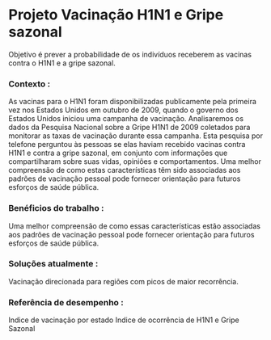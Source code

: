 # Projeto Vacinação H1N1 e Gripe sazonal

Objetivo é prever a probabilidade de os indivíduos receberem as vacinas contra o H1N1 e a gripe sazonal.

### Contexto :
As vacinas para o H1N1 foram disponibilizadas publicamente pela primeira vez nos Estados Unidos em outubro de 2009, quando o governo dos Estados Unidos iniciou uma campanha de vacinação. Analisaremos os dados da Pesquisa Nacional sobre a Gripe H1N1 de 2009 coletados para monitorar as taxas de vacinação durante essa campanha. Esta pesquisa por telefone perguntou às pessoas se elas haviam recebido vacinas contra H1N1 e contra a gripe sazonal, em conjunto com informações que compartilharam sobre suas vidas, opiniões e comportamentos. Uma melhor compreensão de como estas características têm sido associadas aos padrões de vacinação pessoal pode fornecer orientação para futuros esforços de saúde pública.

### Benéficios do trabalho :
Uma melhor compreensão de como essas características estão associadas aos padrões de vacinação pessoal pode fornecer orientação para futuros esforços de saúde pública.

### Soluções atualmente :
Vacinação direcionada para regiões com picos de maior recorrência.

### Referência de desempenho :
Indice de vacinação por estado Indice de ocorrência de H1N1 e Gripe Sazonal
